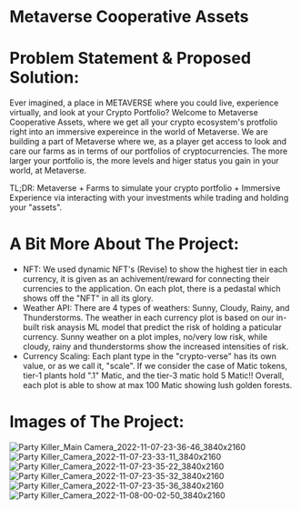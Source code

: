 # Metaverse Cooperative Assets

# Problem Statement & Proposed Solution:
Ever imagined, a place in METAVERSE where you could live, experience virtually, and look at your Crypto Portfolio? Welcome to Metaverse Cooperative Assets, where we get all your crypto ecosystem's protfolio right into an immersive expereince in the world of Metaverse. We are building a part of Metaverse where we, as a player get access to look and care our farms as in terms of our portfolios of cryptocurrencies. The more larger your portfolio is, the more levels and higer status you gain in your world, at Metaverse. 

TL;DR: Metaverse + Farms to simulate your crypto portfolio + Immersive Experience via interacting with your investments while trading and holding your "assets".


# A Bit More About The Project: 
 - NFT: We used dynamic NFT's (Revise) to show the highest tier in each currency, it is given as an achivement/reward for connecting their currencies to the application. On each plot, there is a pedastal which shows off the "NFT" in all its glory.  
 - Weather API: There are 4 types of weathers: Sunny, Cloudy, Rainy, and Thunderstorms. The weather in each currency plot is based on our in-built risk anaysis ML model that predict the risk of holding a paticular currency. Sunny weather on a plot imples, no/very low risk, while cloudy, rainy and thunderstorms show the increased intensities of risk.
 - Currency Scaling: Each plant type in the "crypto-verse" has its own value, or as we call it, "scale". If we consider the case of Matic tokens, tier-1 plants hold ".1" Matic, and the tier-3 matic hold 5 Matic!! Overall, each plot is able to show at max 100 Matic showing lush golden forests.  



# Images of The Project: 

![Party Killer_Main Camera_2022-11-07-23-36-46_3840x2160](https://user-images.githubusercontent.com/54672017/200385252-fd71c77f-3c3c-4298-b74b-4e7aebc00fd3.png)
![Party Killer_Camera_2022-11-07-23-33-11_3840x2160](https://user-images.githubusercontent.com/54672017/200385022-2269706a-8780-4fd4-86be-3be158822040.png)
![Party Killer_Camera_2022-11-07-23-35-22_3840x2160](https://user-images.githubusercontent.com/54672017/200385274-345800fa-78e4-4367-8b96-4cdc5133901c.png)
![Party Killer_Camera_2022-11-07-23-35-32_3840x2160](https://user-images.githubusercontent.com/54672017/200385287-c3b7f168-3edf-4f6e-819e-cc5992462606.png)
![Party Killer_Camera_2022-11-07-23-35-36_3840x2160](https://user-images.githubusercontent.com/54672017/200385309-bcfa551f-dff1-49b0-973c-a34e91003868.png)
![Party Killer_Camera_2022-11-08-00-02-50_3840x2160](https://user-images.githubusercontent.com/54672017/200388049-35863502-32dc-4988-8cbd-ffa90368230c.png)


